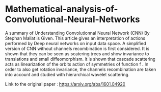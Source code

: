 # Mathematical-analysis-of-Convolutional-Neural-Networks
A summary of Understanding Convolutionnal Neural Network (CNN) By Stephan Mallat is Given. This article gives an 
interpretation of actions performed by Deep neural networks on input data space. A simplified version of CNN without 
channels recombination is first considered. It is shown that they can be seen as scatering trees and show invariance to 
translations and small diffeomorphism. It is shown that cascade scattering acts as linearization of the orbits action of 
symmetries of function f . In order to also get rotation invariance, the channels recombination are taken into account and 
studied with hierarchical wavelet scattering.

Link to the original paper : https://arxiv.org/abs/1601.04920
